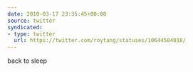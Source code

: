 ```yaml
---
date: 2010-03-17 23:35:45+00:00
source: twitter
syndicated:
- type: twitter
  url: https://twitter.com/roytang/statuses/10644504018/
---
```


back to sleep